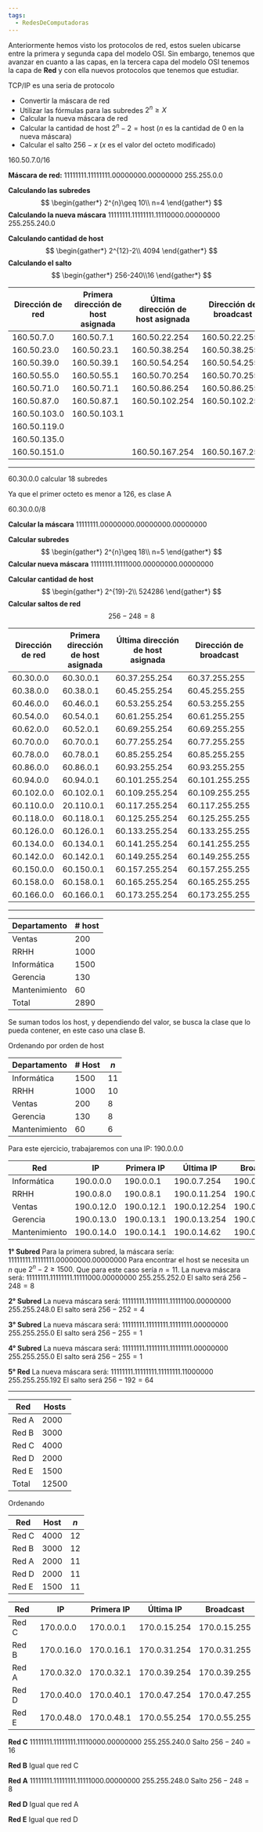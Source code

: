 ```yaml
---
tags:
  - RedesDeComputadoras
---
```

Anteriormente hemos visto los protocolos de red, estos suelen ubicarse entre la primera y segunda capa del modelo OSI. 
Sin embargo, tenemos que avanzar en cuanto a las capas, en la tercera capa del modelo OSI tenemos la capa de **Red** y con ella nuevos protocolos que tenemos que estudiar.

TCP/IP es una seria de protocolo 


- Convertir la máscara de red
- Utilizar las fórmulas para las subredes $2^{n}\geq X$
- Calcular la nueva máscara de red
- Calcular la cantidad de host $2^{n}-2=\text{host}$ ($n$ es la cantidad de 0 en la nueva máscara)
- Calcular el salto $256-x$ ($x$ es el valor del octeto modificado)

160.50.7.0/16

**Máscara de red:**
11111111.11111111.00000000.00000000
255.255.0.0

**Calculando las subredes**
$$
\begin{gather*}
2^{n}\geq 10\\
n=4
\end{gather*}
$$
**Calculando la nueva máscara**
11111111.11111111.11110000.00000000
255.255.240.0

**Calculando cantidad de host**
$$
\begin{gather*}
2^{12}-2\\
4094
\end{gather*}
$$
**Calculando el salto**
$$
\begin{gather*}
256-240\\16
\end{gather*}
$$


| Dirección de red | Primera dirección de host asignada | Última dirección de host asignada | Dirección de broadcast |
| ---------------- | ---------------------------------- | --------------------------------- | ---------------------- |
| 160.50.7.0       | 160.50.7.1                         | 160.50.22.254                     | 160.50.22.255          |
| 160.50.23.0      | 160.50.23.1                        | 160.50.38.254                     | 160.50.38.255          |
| 160.50.39.0      | 160.50.39.1                        | 160.50.54.254                     | 160.50.54.255          |
| 160.50.55.0      | 160.50.55.1                        | 160.50.70.254                     | 160.50.70.255          |
| 160.50.71.0      | 160.50.71.1                        | 160.50.86.254                     | 160.50.86.255          |
| 160.50.87.0      | 160.50.87.1                        | 160.50.102.254                    | 160.50.102.255         |
| 160.50.103.0     | 160.50.103.1                       |                                   |                        |
| 160.50.119.0     |                                    |                                   |                        |
| 160.50.135.0     |                                    |                                   |                        |
| 160.50.151.0     |                                    | 160.50.167.254                    | 160.50.167.255         |

---

60.30.0.0 calcular 18 subredes

Ya que el primer octeto es menor a 126, es clase A

60.30.0.0/8

**Calcular la máscara**
11111111.00000000.00000000.00000000

**Calcular subredes**
$$
\begin{gather*}
2^{n}\geq 18\\
n=5
\end{gather*}
$$
**Calcular nueva máscara**
11111111.11111000.00000000.00000000

**Calcular cantidad de host**
$$
\begin{gather*}
2^{19}-2\\
524286
\end{gather*}
$$
**Calcular saltos de red**
$$
256-248=8
$$

| Dirección de red | Primera dirección de host asignada | Última dirección de host asignada | Dirección de broadcast |
| ---------------- | ---------------------------------- | --------------------------------- | ---------------------- |
| 60.30.0.0        | 60.30.0.1                          | 60.37.255.254                     | 60.37.255.255          |
| 60.38.0.0        | 60.38.0.1                          | 60.45.255.254                     | 60.45.255.255          |
| 60.46.0.0        | 60.46.0.1                          | 60.53.255.254                     | 60.53.255.255          |
| 60.54.0.0        | 60.54.0.1                          | 60.61.255.254                     | 60.61.255.255          |
| 60.62.0.0        | 60.52.0.1                          | 60.69.255.254                     | 60.69.255.255          |
| 60.70.0.0        | 60.70.0.1                          | 60.77.255.254                     | 60.77.255.255          |
| 60.78.0.0        | 60.78.0.1                          | 60.85.255.254                     | 60.85.255.255          |
| 60.86.0.0        | 60.86.0.1                          | 60.93.255.254                     | 60.93.255.255          |
| 60.94.0.0        | 60.94.0.1                          | 60.101.255.254                    | 60.101.255.255         |
| 60.102.0.0       | 60.102.0.1                         | 60.109.255.254                    | 60.109.255.255         |
| 60.110.0.0       | 20.110.0.1                         | 60.117.255.254                    | 60.117.255.255         |
| 60.118.0.0       | 60.118.0.1                         | 60.125.255.254                    | 60.125.255.255         |
| 60.126.0.0       | 60.126.0.1                         | 60.133.255.254                    | 60.133.255.255         |
| 60.134.0.0       | 60.134.0.1                         | 60.141.255.254                    | 60.141.255.255         |
| 60.142.0.0       | 60.142.0.1                         | 60.149.255.254                    | 60.149.255.255         |
| 60.150.0.0       | 60.150.0.1                         | 60.157.255.254                    | 60.157.255.255         |
| 60.158.0.0       | 60.158.0.1                         | 60.165.255.254                    | 60.165.255.255         |
| 60.166.0.0       | 60.166.0.1                         | 60.173.255.254                    | 60.173.255.255         |

---

| Departamento  | # host |
| ------------- | ------ |
| Ventas        | 200    |
| RRHH          | 1000   |
| Informática   | 1500   |
| Gerencia      | 130    |
| Mantenimiento | 60     |
| Total         | 2890   |

Se suman todos los host, y dependiendo del valor, se busca la clase que lo pueda contener, en este caso una clase B.

Ordenando por orden de host

| Departamento  | # Host | $n$ |
| ------------- | ------ | --- |
| Informática   | 1500   | 11  |
| RRHH          | 1000   | 10  |
| Ventas        | 200    | 8   |
| Gerencia      | 130    | 8   |
| Mantenimiento | 60     | 6   |
Para este ejercicio, trabajaremos con una IP: 190.0.0.0

| Red           | IP         | Primera IP | Última IP    | Broadcast    |
| ------------- | ---------- | ---------- | ------------ | ------------ |
| Informática   | 190.0.0.0  | 190.0.0.1  | 190.0.7.254  | 190.0.7.255  |
| RRHH          | 190.0.8.0  | 190.0.8.1  | 190.0.11.254 | 190.0.11.255 |
| Ventas        | 190.0.12.0 | 190.0.12.1 | 190.0.12.254 | 190.0.12.255 |
| Gerencia      | 190.0.13.0 | 190.0.13.1 | 190.0.13.254 | 190.0.13.255 |
| Mantenimiento | 190.0.14.0 | 190.0.14.1 | 190.0.14.62  | 190.0.14.63  |

**1° Subred**
Para la primera subred, la máscara sería:
11111111.11111111.00000000.00000000
Para encontrar el host se necesita un $n$ que $2^{n}-2\geq 1500$. Que para este caso sería $n=11$.
La nueva máscara será:
11111111.11111111.11111000.00000000
255.255.252.0
El salto será $256-248=8$ 

**2° Subred**
La nueva máscara será:
11111111.11111111.11111100.00000000
255.255.248.0
El salto será $256-252=4$ 

**3° Subred** 
La nueva máscara será:
11111111.11111111.11111111.00000000
255.255.255.0
El salto será $256-255=1$

**4° Subred**
La nueva máscara será:
11111111.11111111.11111111.00000000
255.255.255.0
El salto será $256-255=1$

**5° Red**
La nueva máscara será:
11111111.11111111.11111111.11000000
255.255.255.192
El salto será $256-192=64$

---

| Red   | Hosts |
| ----- | ----- |
| Red A | 2000  |
| Red B | 3000  |
| Red C | 4000  |
| Red D | 2000  |
| Red E | 1500  |
| Total | 12500 |
Ordenando

| Red   | Host | $n$ |
| ----- | ---- | --- |
| Red C | 4000 | 12  |
| Red B | 3000 | 12  |
| Red A | 2000 | 11  |
| Red D | 2000 | 11  |
| Red E | 1500 | 11  |

| Red   | IP         | Primera IP | Última IP    | Broadcast    |
| ----- | ---------- | ---------- | ------------ | ------------ |
| Red C | 170.0.0.0  | 170.0.0.1  | 170.0.15.254 | 170.0.15.255 |
| Red B | 170.0.16.0 | 170.0.16.1 | 170.0.31.254 | 170.0.31.255 |
| Red A | 170.0.32.0 | 170.0.32.1 | 170.0.39.254 | 170.0.39.255 |
| Red D | 170.0.40.0 | 170.0.40.1 | 170.0.47.254 | 170.0.47.255 |
| Red E | 170.0.48.0 | 170.0.48.1 | 170.0.55.254 | 170.0.55.255 |


**Red C**
11111111.11111111.11110000.00000000
255.255.240.0
Salto $256-240=16$

**Red B**
Igual que red C

**Red A**
11111111.11111111.11111000.00000000
255.255.248.0
Salto $256-248=8$

**Red D**
Igual que red A

**Red E**
Igual que red D